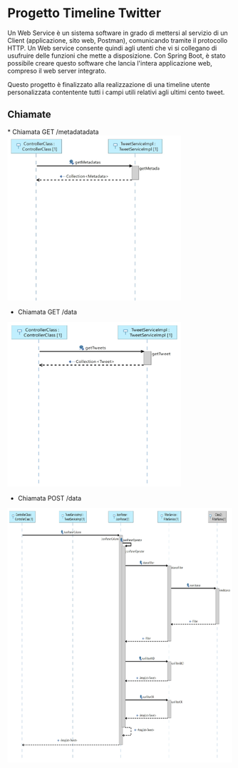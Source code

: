 # Progetto Timeline Twitter

Un Web Service è un sistema software in grado di mettersi al servizio di un Client (applicazione, sito web, Postman), comunicando tramite il protocollo HTTP. Un Web service consente quindi agli utenti che vi si collegano di usufruire delle funzioni che mette a disposizione. Con Spring Boot, è stato possibile creare questo software che lancia l'intera applicazione web, compreso il web server integrato.

Questo progetto è finalizzato alla realizzazione di una timeline utente personalizzata contentente tutti i campi utili relativi agli ultimi cento tweet.

<h2> Chiamate </h2>
* Chiamata GET /metadatadata
<img src="https://github.com/ChiaraAmalia/ProgettoOOP/blob/master/UMLDiagram/OOP%20Sequence%20Diagram_getMetadata.jpg" alt="Chiamata  GET metadata sequence diagram" width="390px" height="370px">

* Chiamata GET /data
<img src="https://github.com/ChiaraAmalia/ProgettoOOP/blob/master/UMLDiagram/OOP%20Sequence%20Diagram_getData.jpg" alt="Chiamata GET data sequence diagram" width="390px" height="370px">

* Chiamata POST /data
<img src="https://github.com/ChiaraAmalia/ProgettoOOP/blob/master/UMLDiagram/OOP%20Sequence%20Diagram_PostData.jpg" alt="Chiamata POST data sequence diagram" width="600px" height="570px">

